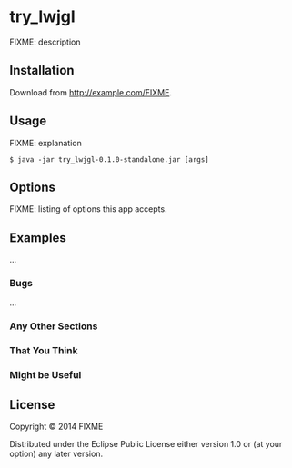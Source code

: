 # try_lwjgl

FIXME: description

## Installation

Download from http://example.com/FIXME.

## Usage

FIXME: explanation

    $ java -jar try_lwjgl-0.1.0-standalone.jar [args]

## Options

FIXME: listing of options this app accepts.

## Examples

...

### Bugs

...

### Any Other Sections
### That You Think
### Might be Useful

## License

Copyright © 2014 FIXME

Distributed under the Eclipse Public License either version 1.0 or (at
your option) any later version.
